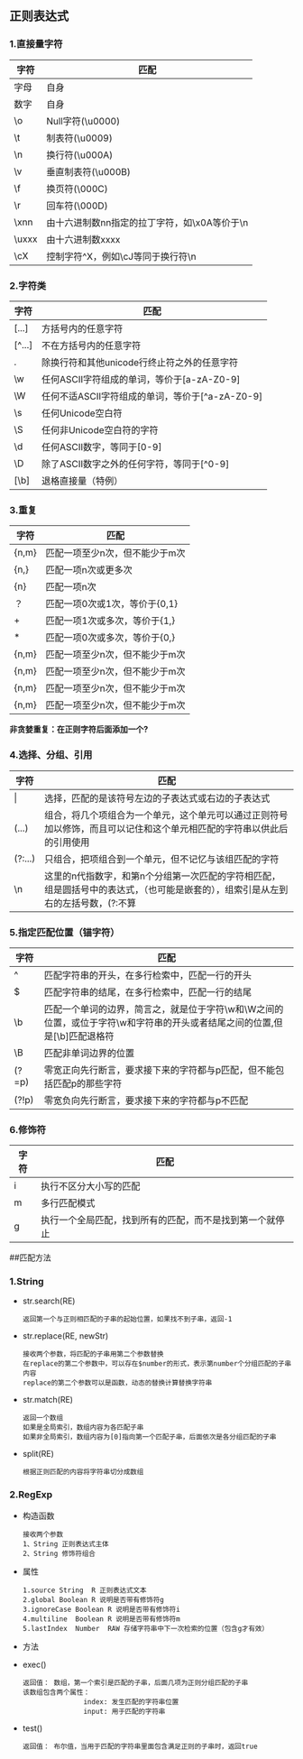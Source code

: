 ## 正则表达式

### 1.直接量字符

字符     |    匹配
--------|--------
字母     |    自身
数字     |    自身
\o      |    Null字符(\u0000)
\t      |    制表符(\u0009)
\n      |    换行符(\u000A)
\v      |    垂直制表符(\u000B)
\f      |    换页符(\000C)
\r      |    回车符(\000D)
\xnn    |    由十六进制数nn指定的拉丁字符，如\x0A等价于\n
\uxxx   |    由十六进制数xxxx
\cX     |    控制字符^X，例如\cJ等同于换行符\n
### 2.字符类

字符     |    匹配
--------|--------
[...]   |    方括号内的任意字符
[^...]  |    不在方括号内的任意字符
.       |    除换行符和其他unicode行终止符之外的任意字符
\w      |    任何ASCII字符组成的单词，等价于[a-zA-Z0-9]
\W      |    任何不适ASCII字符组成的单词，等价于[^a-zA-Z0-9]
\s      |    任何Unicode空白符
\S      |    任何非Unicode空白符的字符
\d      |    任何ASCII数字，等同于[0-9]
\D      |    除了ASCII数字之外的任何字符，等同于[^0-9]
[\b]    |    退格直接量（特例）
### 3.重复

字符     |    匹配
--------|---------------------------
{n,m}   |匹配一项至少n次，但不能少于m次
{n,}    |匹配一项n次或更多次
{n}     |匹配一项n次
？      |匹配一项0次或1次，等价于{0,1}
\+       |匹配一项1次或多次，等价于{1,}
\*       |匹配一项0次或多次，等价于{0,}
{n,m}   |匹配一项至少n次，但不能少于m次
{n,m}   |匹配一项至少n次，但不能少于m次
{n,m}   |匹配一项至少n次，但不能少于m次
{n,m}   |匹配一项至少n次，但不能少于m次

**非贪婪重复：在正则字符后面添加一个?**

### 4.选择、分组、引用

字符     |    匹配
--------|---------------------------
\|      |选择，匹配的是该符号左边的子表达式或右边的子表达式
(...)   |组合，将几个项组合为一个单元，这个单元可以通过正则符号加以修饰，而且可以记住和这个单元相匹配的字符串以供此后的引用使用
(?:...) |只组合，把项组合到一个单元，但不记忆与该组匹配的字符
\n      |这里的n代指数字，和第n个分组第一次匹配的字符相匹配，组是圆括号中的表达式，（也可能是嵌套的），组索引是从左到右的左括号数，(?:不算

### 5.指定匹配位置（锚字符）

字符     |    匹配
--------|---------------------------
^       |匹配字符串的开头，在多行检索中，匹配一行的开头
$       |匹配字符串的结尾，在多行检索中，匹配一行的结尾
\b      |匹配一个单词的边界，简言之，就是位于字符\w和\W之间的位置，或位于字符\w和字符串的开头或者结尾之间的位置,但是[\b]匹配退格符
\B      |匹配非单词边界的位置
(?=p)   |零宽正向先行断言，要求接下来的字符都与p匹配，但不能包括匹配p的那些字符
(?!p)   |零宽负向先行断言，要求接下来的字符都与p不匹配

### 6.修饰符

字符     |    匹配
--------|---------------------------
i       |执行不区分大小写的匹配
m       |多行匹配模式
g       |执行一个全局匹配，找到所有的匹配，而不是找到第一个就停止

##匹配方法

### 1.String

- str.search(RE)

	```
	返回第一个与正则相匹配的子串的起始位置，如果找不到子串，返回-1
	```
- str.replace(RE, newStr)

	```
	接收两个参数，将匹配的子串用第二个参数替换
	在replace的第二个参数中，可以存在$number的形式，表示第number个分组匹配的子串内容
	replace的第二个参数可以是函数，动态的替换计算替换字符串
	```
- str.match(RE)

	```
	返回一个数组
	如果是全局索引，数组内容为各匹配子串
	如果非全局索引，数组内容为[0]指向第一个匹配子串，后面依次是各分组匹配的子串
	```
- split(RE)

	```
	根据正则匹配的内容将字符串切分成数组
	```
### 2.RegExp

- 构造函数

	```
	接收两个参数
	1、String 正则表达式主体
	2、String 修饰符组合
	```

- 属性

	```
	1.source String  R 正则表达式文本
	2.global Boolean R 说明是否带有修饰符g
	3.ignoreCase Boolean R 说明是否带有修饰符i
	4.multiline  Boolean R 说明是否带有修饰符m
	5.lastIndex  Number  RAW 存储字符串中下一次检索的位置（包含g才有效）
	```

- 方法

 - exec()

	 ```
	 返回值： 数组，第一个索引是匹配的子串，后面几项为正则分组匹配的子串
	 该数组包含两个属性：
	 				index: 发生匹配的字符串位置
	 				input: 用于匹配的字符串
	 ```

 - test()

	 ```
	 返回值： 布尔值，当用于匹配的字符串里面包含满足正则的子串时，返回true
	 ```



